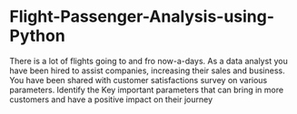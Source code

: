 # Flight-Passenger-Analysis-using-Python
There is a lot of flights going to and fro now-a-days. As a data analyst you have been hired to assist companies, increasing their sales and business.  You have been shared with customer satisfactions survey on various parameters. Identify the Key important parameters that can bring in more customers and have a positive impact on their journey
